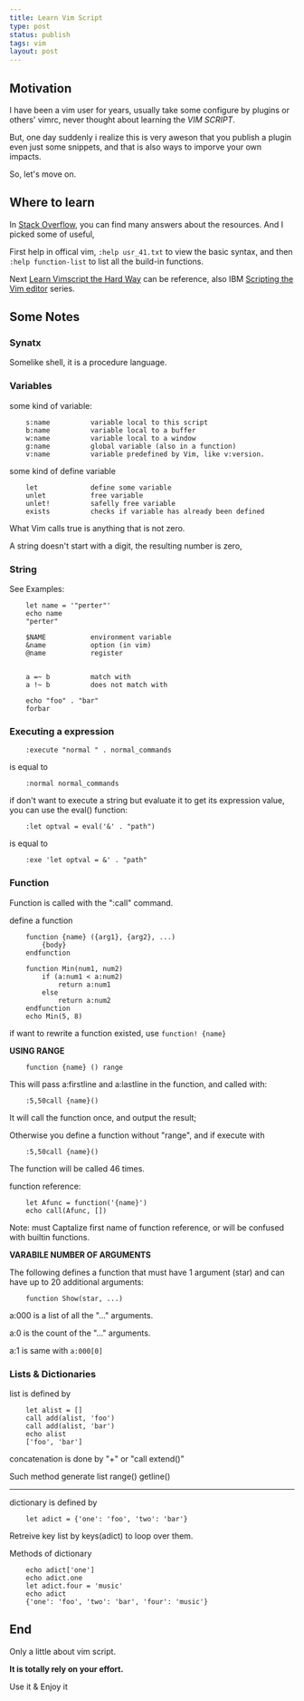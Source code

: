 ```yaml
--- 
title: Learn Vim Script
type: post 
status: publish 
tags: vim
layout: post 
--- 
```


## Motivation

I have been a vim user for years, usually take some configure by plugins or others' vimrc, never thought about learning the *VIM SCRIPT*.

But, one day suddenly i realize this is very aweson that you publish a plugin even just some snippets, and that is also ways to imporve your own impacts.

So, let's move on.

## Where to learn

In [Stack Overflow][], you can find many answers about the resources. And I picked some of useful,

First help in offical vim, ``:help usr_41.txt`` to view the basic syntax, and then ``:help function-list`` to list all the build-in functions.

Next [Learn Vimscript the Hard Way][] can be reference, also IBM [Scripting the Vim editor][] series.

## Some Notes

### Synatx 

Somelike shell, it is a procedure language.

### Variables

some kind of variable:

        s:name          variable local to this script
        b:name          variable local to a buffer
        w:name          variable local to a window
        g:name          global variable (also in a function)
        v:name          variable predefined by Vim, like v:version.

some kind of define variable

        let             define some variable
        unlet           free variable
        unlet!          safelly free variable
        exists          checks if variable has already been defined

What Vim calls true is anything that is not zero.

A string doesn't start with a digit, the resulting number is zero,

### String

See Examples:

        let name = '"perter"'
        echo name
        "perter"

        $NAME           environment variable
        &name           option (in vim)
        @name           register


        a =~ b          match with
        a !~ b          does not match with

        echo "foo" . "bar"
        forbar

### Executing a expression

        :execute "normal " . normal_commands

is equal to 

        :normal normal_commands

if don't want to execute a string but evaluate it to get its expression value, you can use the eval() function:

        :let optval = eval('&' . "path")

is equal to 

        :exe 'let optval = &' . "path"

### Function

Function is called with the ":call" command.

define a function

        function {name} ({arg1}, {arg2}, ...)
            {body}
        endfunction

        function Min(num1, num2)
            if (a:num1 < a:num2)
                return a:num1
            else
                return a:num2
        endfunction
        echo Min(5, 8)

if want to rewrite a function existed, use `function! {name}`

**USING RANGE**

        function {name} () range

This will pass a:firstline and a:lastline in the function, and called with:

        :5,50call {name}()

It will call the function once, and output the result;

Otherwise you define a function without "range", and if execute with

        :5,50call {name}()

The function will be called 46 times.

function reference:

        let Afunc = function('{name}')
        echo call(Afunc, [])

Note: must Captalize first name of function reference, or will be confused with builtin functions.

**VARABILE NUMBER OF ARGUMENTS**

The following defines a function that must have 1 argument (star) and can have up to 20 additional arguments:

        function Show(star, ...)

a:000 is a list of all the "..." arguments.

a:0 is the count of the "..." arguments.

a:1 is same with `a:000[0]`

### Lists & Dictionaries

list is defined by 

        let alist = []
        call add(alist, 'foo')
        call add(alist, 'bar')
        echo alist
        ['foo', 'bar']

concatenation is done by "+" or "call extend()"

Such method generate list range() getline()

- - - - - -

dictionary is defined by 

        let adict = {'one': 'foo', 'two': 'bar'}

Retreive key list by keys(adict) to loop over them.

Methods of dictionary

        echo adict['one']
        echo adict.one
        let adict.four = 'music'
        echo adict
        {'one': 'foo', 'two': 'bar', 'four': 'music'}

## End

Only a little about vim script.

**It is totally rely on your effort.**

Use it & Enjoy it

[Stack Overflow]:http://stackoverflow.com/
[Learn Vimscript the Hard Way]:http://learnvimscriptthehardway.stevelosh.com/
[Scripting the Vim editor]:http://www.ibm.com/developerworks/linux/library/l-vim-script-1/index.html


